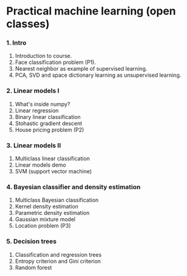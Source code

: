 # Practical machine learning (open classes)

### 1. Intro
1. Introduction to course.
2. Face classification problem (P1).
3. Nearest neighbor as example of supervised learning.
4. PCA, SVD and space dictionary learning as unsupervised learning.

### 2. Linear models I
1. What's inside numpy?
2. Linear regression
3. Binary linear classification
4. Stohastic gradient descent
5. House pricing problem (P2)

### 3. Linear models II
1. Multiclass linear classification
2. Linear models demo
3. SVM (support vector machine)

### 4. Bayesian classifier and density estimation
1. Multiclass Bayesian classification
2. Kernel density estimation
3. Parametric density estimation
4. Gaussian mixture model
5. Location problem (P3)

### 5. Decision trees
1. Classification and regression trees 
2. Entropy criterion and Gini criterion
3. Random forest
